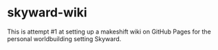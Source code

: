 # skyward-wiki
This is attempt #1 at setting up a makeshift wiki on GitHub Pages for the personal worldbuilding setting Skyward.